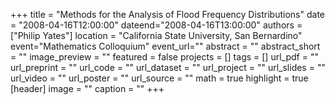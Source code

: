 +++
title = "Methods for the Analysis of Flood Frequency Distributions"
date = "2008-04-16T12:00:00"
dateend="2008-04-16T13:00:00"
authors = ["Philip Yates"]
location = "California State University, San Bernardino"
event="Mathematics Colloquium"
event_url=""
abstract = ""
abstract_short = ""
image_preview = ""
featured = false
projects = []
tags = []
url_pdf = ""
url_preprint = ""
url_code = ""
url_dataset = ""
url_project = ""
url_slides = ""
url_video = ""
url_poster = ""
url_source = ""
math = true
highlight = true
[header]
image = ""
caption = ""
+++
